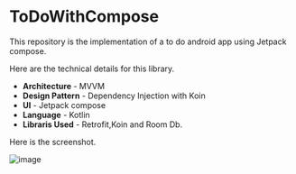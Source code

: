 # ToDoWithCompose
This repository is the implementation of a to do android app using Jetpack compose.

Here are the technical details for this library.

* **Architecture** - MVVM
* **Design Pattern** - Dependency Injection with Koin
* **UI** -  Jetpack compose
* **Language** - Kotlin
* **Libraris Used** - Retrofit,Koin and Room Db.

Here is the screenshot.

![image](https://github.com/sumitjoshi28/ToDoWithCompose/assets/42268016/cd29ce27-d944-496f-a362-63eddb059728)
